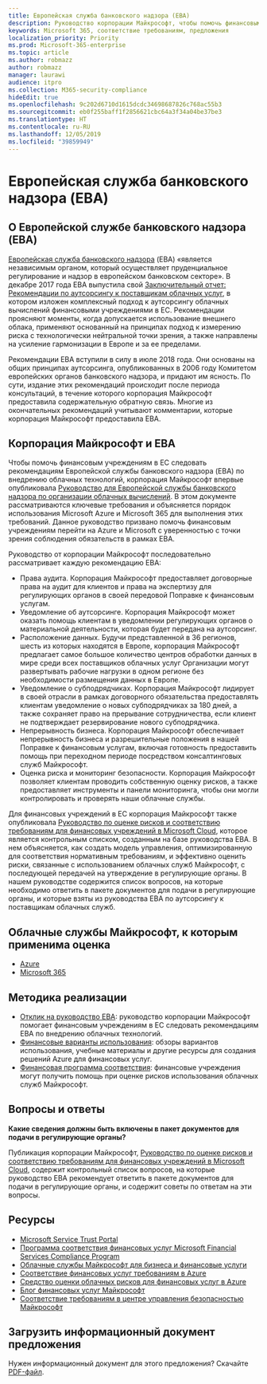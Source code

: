```yaml
---
title: Европейская служба банковского надзора (EBA)
description: Руководство корпорации Майкрософт, чтобы помочь финансовым учреждениям в ЕС следовать рекомендациям EBA по внедрению облачных технологий.
keywords: Microsoft 365, соответствие требованиям, предложения
localization_priority: Priority
ms.prod: Microsoft-365-enterprise
ms.topic: article
ms.author: robmazz
author: robmazz
manager: laurawi
audience: itpro
ms.collection: M365-security-compliance
hideEdit: true
ms.openlocfilehash: 9c202d6710d1615dcdc34698687826c768ac55b3
ms.sourcegitcommit: eb0f255baff1f2856621cbc64a3f34a04be37be3
ms.translationtype: HT
ms.contentlocale: ru-RU
ms.lasthandoff: 12/05/2019
ms.locfileid: "39859949"
---
```

# <a name="european-banking-authority-eba"></a>Европейская служба банковского надзора (EBA)

## <a name="about-the-eba"></a>О Европейской службе банковского надзора (EBA)

[Европейская служба банковского надзора](https://eba.europa.eu/) (EBA) «является независимым органом, который осуществляет пруденциальное регулирование и надзор в европейском банковском секторе». В декабре 2017 года EBA выпустила свой [Заключительный отчет: Рекомендации по аутсорсингу к поставщикам облачных услуг](https://eba.europa.eu/documents/10180/2170121/Final+draft+Recommendations+on+Cloud+Outsourcing+%28EBA-Rec-2017-03%29.pdf/5fa5cdde-3219-4e95-946d-0c0d05494362), в котором изложен комплексный подход к аутсорсингу облачных вычислений финансовыми учреждениями в ЕС. Рекомендации проясняют моменты, когда допускается использование внешнего облака, применяют основанный на принципах подход к измерению риска с технологически нейтральной точки зрения, а также направлены на усиление гармонизации в Европе и за ее пределами.

Рекомендации EBA вступили в силу в июле 2018 года. Они основаны на общих принципах аутсорсинга, опубликованных в 2006 году Комитетом европейских органов банковского надзора, и придают им ясность. По сути, издание этих рекомендаций происходит после периода консультаций, в течение которого корпорация Майкрософт предоставила содержательную обратную связь. Многие из окончательных рекомендаций учитывают комментарии, которые корпорация Майкрософт предоставила EBA.

## <a name="microsoft-and-the-eba"></a>Корпорация Майкрософт и EBA

Чтобы помочь финансовым учреждениям в ЕС следовать рекомендациям Европейской службы банковского надзора (EBA) по внедрению облачных технологий, корпорация Майкрософт впервые опубликовала [Руководство для Европейской службы банковского надзора по организации облачных вычислений](https://aka.ms/FinServ-Guide-EuBankAuth). В этом документе рассматриваются ключевые требования и объясняется порядок использования Microsoft Azure и Microsoft 365 для выполнения этих требований. Данное руководство призвано помочь финансовым учреждениям перейти на Azure и Microsoft с уверенностью с точки зрения соблюдения обязательств в рамках EBA.

Руководство от корпорации Майкрософт последовательно рассматривает каждую рекомендацию EBA:

- Права аудита. Корпорация Майкрософт предоставляет договорные права на аудит для клиентов и права на экспертизу для регулирующих органов в своей передовой Поправке к финансовым услугам.
- Уведомление об аутсорсинге. Корпорация Майкрософт может оказать помощь клиентам в уведомлении регулирующих органов о материальной деятельности, которая будет передана на аутсорсинг.
- Расположение данных. Будучи представленной в 36 регионов, шесть из которых находятся в Европе, корпорация Майкрософт предлагает самое большое количество центров обработки данных в мире среди всех поставщиков облачных услуг Организации могут развертывать рабочие нагрузки в одном регионе без необходимости размещения данных в Европе.
- Уведомление о субподрядчиках. Корпорация Майкрософт лидирует в своей отрасли в рамках договорного обязательства предоставлять клиентам уведомление о новых субподрядчиках за 180 дней, а также сохраняет право на прерывание сотрудничества, если клиент не подтверждает резервирование нового субподрядчика.
- Непрерывность бизнеса. Корпорация Майкрософт обеспечивает непрерывность бизнеса и разрешительные положения в нашей Поправке к финансовым услугам, включая готовность предоставить помощь при переходном периоде посредством консалтинговых служб Майкрософт.
- Оценка риска и мониторинг безопасности. Корпорация Майкрософт позволяет клиентам проводить собственную оценку рисков, а также предоставляет инструменты и панели мониторинга, чтобы они могли контролировать и проверять наши облачные службы.

Для финансовых учреждений в ЕС корпорация Майкрософт также опубликовала [Руководство по оценке рисков и соответствию требованиям для финансовых учреждений в Microsoft Cloud](https://aka.ms/RiskGovernanceGuide), которое является контрольным списком, созданным на базе руководства EBA. В нем объясняется, как создать модель управления, оптимизированную для соответствия нормативным требованиям, и эффективно оценить риски, связанные с использованием облачных служб Майкрософт, с последующей передачей на утверждение в регулирующие органы. В нашем руководстве содержится список вопросов, на которые необходимо ответить в пакете документов для подачи в регулирующие органы, и которые взяты из руководства EBA по аутсорсингу к поставщикам облачных служб.

## <a name="microsoft-in-scope-cloud-services"></a>Облачные службы Майкрософт, к которым применима оценка

- [Azure](https://aka.ms/AzureCompliance)
- [Microsoft 365](https://aka.ms/o365-compliance-framework)

## <a name="how-to-implement"></a>Методика реализации

- [Отклик на руководство EBA](https://aka.ms/FinServ-Guide-EuBankAuth): руководство корпорации Майкрософт помогает финансовым учреждениям в ЕС следовать рекомендациям EBA по внедрению облачных технологий.
- [Финансовые варианты использования](https://docs.microsoft.com/azure/industry/financial/): обзоры вариантов использования, учебные материалы и другие ресурсы для создания решений Azure для финансовых услуг.
- [Финансовая программа соответствия](https://aka.ms/FSCP-Print): финансовые учреждения могут получить помощь при оценке рисков использования облачных служб Майкрософт.

## <a name="frequently-asked-questions"></a>Вопросы и ответы

**Какие сведения должны быть включены в пакет документов для подачи в регулирующие органы?**

Публикация корпорации Майкрософт, [Руководство по оценке рисков и соответствию требованиям для финансовых учреждений в Microsoft Cloud](https://aka.ms/RiskGovernanceGuide), содержит контрольный список вопросов, на которые руководство EBA рекомендует ответить в пакете документов для подачи в регулирующие органы, и содержит советы по ответам на эти вопросы.

## <a name="resources"></a>Ресурсы

- [Microsoft Service Trust Portal](https://aka.ms/STP)
- [Программа соответствия финансовых услуг Microsoft Financial Services Compliance Program](https://aka.ms/FSCP-Print)
- [Облачные службы Майкрософт для бизнеса и финансовые услуги](https://www.microsoft.com/trustcenter/cloudservices/financialservices)
- [Соответствие финансовых услуг требованиям в Azure](https://azure.microsoft.com/resources/videos/azurecon-2015-financial-services-compliance-in-azure/)
- [Средство оценки облачных рисков для финансовых услуг в Azure](https://aka.ms/FFIEC-CSDT)
- [Блог финансовых услуг Майкрософт](https://techcommunity.microsoft.com/t5/Financial-Services-Blog/bg-p/FinancialServicesBlog)
- [Соответствие требованиям в центре управления безопасностью Майкрософт](https://www.microsoft.com/trust-center/compliance/compliance-overview)

## <a name="download-the-offering-backgrounder"></a>Загрузить информационный документ предложения

Нужен информационный документ для этого предложения? Скачайте [PDF-файл](https://download.microsoft.com/download/A/9/3/A93DEE11-4758-4E03-8035-D8C5843B70C2/EBA-Compliance.pdf).

